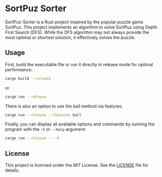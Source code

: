 # SortPuz Sorter

SortPuz-Sorter is a Rust project inspired by the popular puzzle game SortPuz. This project implements an algorithm to solve SortPuz using Depth First Search (DFS). While the DFS algorithm may not always provide the most optimal or shortest solution, it effectively solves the puzzle.

## Usage

First, build the executable file or run it directly in release mode for optimal performance:

```sh
cargo build --release
```

or

```sh
cargo run --release
```

There is also an option to use the ball method via features:

```sh
cargo run --release --features ball
```

Finally, you can display all available options and commands by running the program with the `-h` or `--help` argument:

```sh
cargo run --release -- -h
```

## License
This project is licensed under the MIT License. See the [LICENSE](./LICENSE) file for details.

